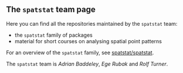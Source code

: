 ## The `spatstat` team page

Here you can find all the repositories maintained by the `spatstat` team:

- the `spatstat` family of packages
- material for short courses on analysing spatial point patterns

For an overview of the `spatstat` family, see [spatstat/spatstat](https://github.com/spatstat/spatstat).

The `spatstat` team is _Adrian Baddeley_, _Ege Rubak_ and _Rolf Turner_.
